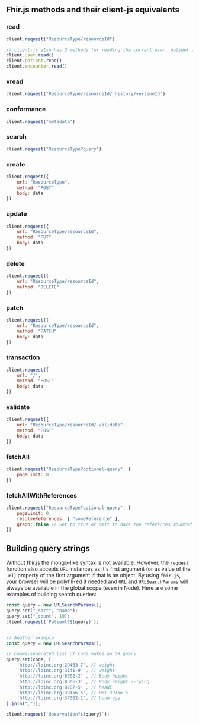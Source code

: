 ## Fhir.js methods and their client-js equivalents

### read
```js
client.request("ResourceType/resourceId")

// client-js also has 3 methods for reading the current user, patient and encounter
client.user.read()
client.patient.read()
client.encounter.read()
```

### vread
```js
client.request("ResourceType/resourceId/_history/versionId")
```

### conformance
```js
client.request("metadata")
```

### search
```js
client.request("ResourceType?query")
```

### create
```js
client.request({
    url: "ResourceType",
    method: "POST"
    body: data
})
```

### update
```js
client.request({
    url: "ResourceType/resourceId",
    method: "PUT"
    body: data
})
```

### delete
```js
client.request({
    url: "ResourceType/resourceId",
    method: "DELETE"
})
```

### patch
```js
client.request({
    url: "ResourceType/resourceId",
    method: "PATCH"
    body: data
})
```

### transaction
```js
client.request({
    url: "/",
    method: "POST"
    body: data
})
```

### validate
```js
client.request({
    url: "ResourceType/resourceId/_validate",
    method: "POST"
    body: data
})
```
<!-- ### document
### profile
### history
### typeHistory
### resourceHistory
### nextPage
### prevPage
### resolve -->

### fetchAll
```js
client.request("ResourceType?optional-query", {
    pageLimit: 0
})
```

### fetchAllWithReferences
```js
client.request("ResourceType?optional-query", {
    pageLimit: 0,
    resolveReferences: [ "someReference" ],
    graph: false // Set to true or omit to have the references mounted into the resource tree
})
```


## Building query strings
Without fhir.js the mongo-like syntax is not available. However, the `request`
function also accepts `URL` instances as it's first argument (or as value of the `url`)
property of the first argument if that is an object. By using `fhir.js`, your browser
will be polyfill-ed if needed and `URL` and `URLSearchParams` will always be
available in the global scope (even in Node). Here are some examples of building search queries:

```js
const query = new URLSearchParams();
query.set("_sort", "name");
query.set("_count", 10);
client.request(`Patient?${query}`);


// Another example
const query = new URLSearchParams();

// Comma-separated list of code makes an OR query
query.set(code, [
    'http://loinc.org|29463-7', // weight
    'http://loinc.org|3141-9' , // weight
    'http://loinc.org|8302-2' , // Body height
    'http://loinc.org|8306-3' , // Body height --lying
    'http://loinc.org|8287-5' , // headC
    'http://loinc.org|39156-5', // BMI 39156-5
    'http://loinc.org|37362-1', // bone age
].join(","));

client.request(`Observation?${query}`);
```
